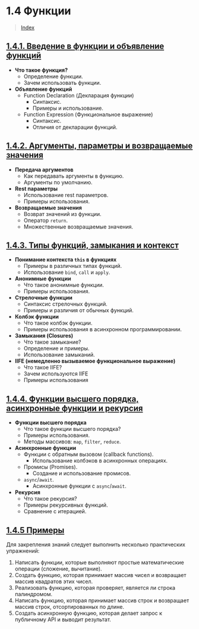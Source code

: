 # **1.4 Функции**

> [Index](./0%20Index.md)

## [1.4.1. Введение в функции и объявление функций](./1.4.1%20Введение%20в%20функции%20и%20объявление%20функций.md)

-   **Что такое функция?**
    -   Определение функции.
    -   Зачем использовать функции.
-   **Объявление функций**
    -   Function Declaration (Декларация функции)
        -   Синтаксис.
        -   Примеры и использование.
    -   Function Expression (Функциональное выражение)
        -   Синтаксис.
        -   Отличия от декларации функций.

## [1.4.2. Аргументы, параметры и возвращаемые значения](./1.4.2%20Аргументы,%20параметры%20и%20возвращаемые%20значения.md)

-   **Передача аргументов**
    -   Как передавать аргументы в функцию.
    -   Аргументы по умолчанию.
-   **Rest параметры**
    -   Использование rest параметров.
    -   Примеры использования.
-   **Возвращаемые значения**
    -   Возврат значений из функции.
    -   Оператор `return`.
    -   Множественные возвращаемые значения.

## [1.4.3. Типы функций, замыкания и контекст](./1.4.3%20Типы%20функций,%20замыкания%20и%20контекст.md)

-   **Понимание контекста `this` в функциях**
    -   Примеры в различных типах функций.
    -   Использование `bind`, `call` и `apply`.
-   **Анонимные функции**
    -   Что такое анонимные функции.
    -   Примеры использования.
-   **Стрелочные функции**
    -   Синтаксис стрелочных функций.
    -   Примеры и различия от обычных функций.
-   **Колбэк функции**
    -   Что такое колбэк функции.
    -   Примеры использования в асинхронном программировании.
-   **Замыкания (Closures)**
    -   Что такое замыкание?
    -   Определение и примеры.
    -   Использование замыканий.
-   **IIFE (немедленно вызываемое функциональное выражение)**
    -   Что такое IIFE?
    -   Зачем используются IIFE
    -   Примеры использования

## [1.4.4. Функции высшего порядка, асинхронные функции и рекурсия](./1.4.4%20Функции%20высшего%20порядка,%20асинхронные%20функции%20и%20рекурсия.md)

-   **Функции высшего порядка**
    -   Что такое функции высшего порядка?
    -   Примеры использования.
    -   Методы массивов: `map`, `filter`, `reduce`.
-   **Асинхронные функции**
    -   Функции с обратным вызовом (callback functions).
        -   Использование колбэков в асинхронных операциях.
    -   Промисы (Promises).
        -   Создание и использование промисов.
    -   `async`/`await`.
        -   Асинхронные функции с `async`/`await`.
-   **Рекурсия**
    -   Что такое рекурсия?
    -   Примеры рекурсивных функций.
    -   Сравнение с итерацией.

## [1.4.5 Примеры](./1.4.5%20Примеры.md)

Для закрепления знаний следует выполнить несколько практических упражнений:

1. Написать функции, которые выполняют простые математические операции (сложение, вычитание).
2. Создать функцию, которая принимает массив чисел и возвращает массив квадратов этих чисел.
3. Реализовать функцию, которая проверяет, является ли строка палиндромом.
4. Написать функцию, которая принимает массив строк и возвращает массив строк, отсортированных по длине.
5. Создать асинхронную функцию, которая делает запрос к публичному API и выводит результат.
